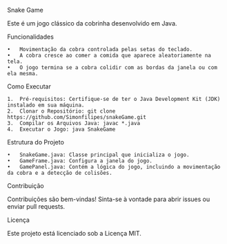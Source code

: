 Snake Game

Este é um jogo clássico da cobrinha desenvolvido em Java.

Funcionalidades

	•	Movimentação da cobra controlada pelas setas do teclado.
	•	A cobra cresce ao comer a comida que aparece aleatoriamente na tela.
	•	O jogo termina se a cobra colidir com as bordas da janela ou com ela mesma.

Como Executar

	1.	Pré-requisitos: Certifique-se de ter o Java Development Kit (JDK) instalado em sua máquina.
	2.	Clonar o Repositório: git clone https://github.com/Simonfilipes/snakeGame.git
	3.	Compilar os Arquivos Java: javac *.java
 	4.	Executar o Jogo: java SnakeGame

  Estrutura do Projeto

	•	SnakeGame.java: Classe principal que inicializa o jogo.
	•	GameFrame.java: Configura a janela do jogo.
	•	GamePanel.java: Contém a lógica do jogo, incluindo a movimentação da cobra e a detecção de colisões.

Contribuição

Contribuições são bem-vindas! Sinta-se à vontade para abrir issues ou enviar pull requests.

Licença

Este projeto está licenciado sob a Licença MIT.
